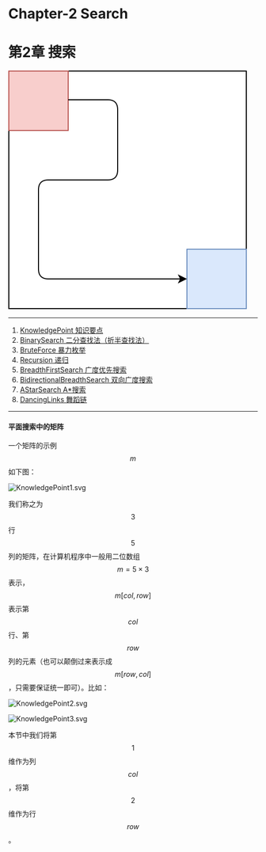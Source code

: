 # Chapter-2 Search
# 第2章 搜索

![Search.svg](res/Search.svg)

--------

1. [KnowledgePoint 知识要点](KnowledgePoint/README.md)
2. [BinarySearch 二分查找法（折半查找法）](BinarySearch/README.md)
3. [BruteForce 暴力枚举](BruteForce/README.md)
4. [Recursion 递归](Recursion/README.md)
5. [BreadthFirstSearch 广度优先搜索](BreadthFirstSearch/README.md)
6. [BidirectionalBreadthSearch 双向广度搜索](BidirectionalBreadthSearch/README.md)
7. [AStarSearch A\*搜索](AStarSearch/README.md)
8. [DancingLinks 舞蹈链](DancingLinks/README.md)

--------

#### 平面搜索中的矩阵

一个矩阵的示例$$ m $$如下图：

![KnowledgePoint1.svg](../res/KnowledgePoint1.svg)

我们称之为$$ 3 $$行$$ 5 $$列的矩阵，在计算机程序中一般用二位数组$$ m = 5 \times 3 $$表示，$$ m[col, row] $$表示第$$ col $$行、第$$ row $$列的元素（也可以颠倒过来表示成$$ m[row, col] $$，只需要保证统一即可）。比如：

![KnowledgePoint2.svg](../res/KnowledgePoint2.svg)

![KnowledgePoint3.svg](../res/KnowledgePoint3.svg)

本节中我们将第$$ 1 $$维作为列$$ col $$，将第$$ 2 $$维作为行$$ row $$。

